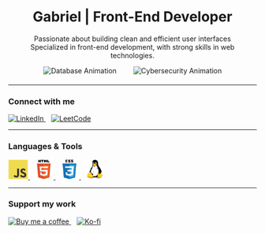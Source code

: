 <h1 align="center">Gabriel | Front-End Developer</h1>
<p align="center">
  Passionate about building clean and efficient user interfaces<br/>
  Specialized in front-end development, with strong skills in web technologies.
</p>

<div align="center" style="margin-bottom: 20px;">
  <img src="https://media.giphy.com/media/3o6ZsZCjv6nT6fqfkk/giphy.gif" alt="Database Animation" width="150" style="margin-right: 30px;" />
  <img src="https://media.giphy.com/media/3o7aD6T6L1IqOR85WQ/giphy.gif" alt="Cybersecurity Animation" width="150" />
</div>

---

### Connect with me

<p>
  <a href="https://linkedin.com/in/gersongz/" target="_blank" rel="noopener noreferrer">
    <img src="https://raw.githubusercontent.com/rahuldkjain/github-profile-readme-generator/master/src/images/icons/Social/linked-in-alt.svg" alt="LinkedIn" height="30" />
  </a>
  &nbsp;&nbsp;
  <a href="https://leetcode.com/gabriel-sys-cod/" target="_blank" rel="noopener noreferrer">
    <img src="https://raw.githubusercontent.com/rahuldkjain/github-profile-readme-generator/master/src/images/icons/Social/leet-code.svg" alt="LeetCode" height="30" />
  </a>
</p>

---

### Languages & Tools

<p>
  <a href="https://developer.mozilla.org/en-US/docs/Web/JavaScript" target="_blank" rel="noopener noreferrer">
    <img src="https://raw.githubusercontent.com/devicons/devicon/master/icons/javascript/javascript-original.svg" alt="JavaScript" width="40" height="40" />
  </a>
  &nbsp;
  <a href="https://www.w3.org/html/" target="_blank" rel="noopener noreferrer">
    <img src="https://raw.githubusercontent.com/devicons/devicon/master/icons/html5/html5-original-wordmark.svg" alt="HTML5" width="40" height="40" />
  </a>
  &nbsp;
  <a href="https://www.w3schools.com/css/" target="_blank" rel="noopener noreferrer">
    <img src="https://raw.githubusercontent.com/devicons/devicon/master/icons/css3/css3-original-wordmark.svg" alt="CSS3" width="40" height="40" />
  </a>
  &nbsp;
  <a href="https://www.linux.org/" target="_blank" rel="noopener noreferrer">
    <img src="https://raw.githubusercontent.com/devicons/devicon/master/icons/linux/linux-original.svg" alt="Linux" width="40" height="40" />
  </a>
</p>

---

### Support my work

<p>
  <a href="https://www.buymeacoffee.com/gabrielsyscod" target="_blank" rel="noopener noreferrer">
    <img src="https://cdn.buymeacoffee.com/buttons/v2/default-yellow.png" height="50" width="210" alt="Buy me a coffee" />
  </a>
  &nbsp;&nbsp;
  <a href="https://ko-fi.com/gabrielsyscod" target="_blank" rel="noopener noreferrer">
    <img src="https://cdn.ko-fi.com/cdn/kofi3.png?v=3" height="50" width="210" alt="Ko-fi" />
  </a>
</p>
